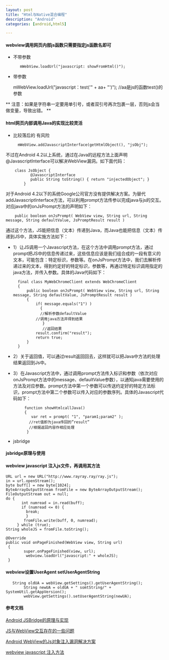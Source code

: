 ```yaml
---
layout: post
title: "Html与Native混合编程"
description: "Android"
categories: [android,html5]

---
```


#### webview调用网页内部js函数只需要指定js函数名即可

* 不带参数

		 mWebView.loadUrl("javascript: showFromHtml()");
	 
* 	 带参数

	 
		mWebView.loadUrl("javascript：test('" + aa+ "')"); //aa是js的函数test()的参数
		
**
注意：如果是字符串一定要用单引号，或者双引号再次包裹一层，否则js会当做变量，导致出错。
**	 

#### html网页内部调用Java的实现比较灵活

* 比较落后的 有风险

		mWebView.addJavascriptInterface(getHtmlObject(), "jsObj");
		
不过在Android 4.2以上系统，通过在Java的远程方法上面声明@JavascriptInterface可以解决WebView漏洞。如下面代码：

	    class JsObject {  
	           @JavascriptInterface  
	           public String toString() { return "injectedObject"; }  
	        }
对于Android 4.2以下的系统Google公司官方没有提供解决方案。为替代addJavascriptInterface方法，可以利用prompt方法传参以完成java与js的交互。对应java中的onJsPrompt方法的声明如下：

		public boolean onJsPrompt( WebView view, String url, String message, String defaultValue, JsPromptResult result )
		
通过这个方法，JS能把信息（文本）传递到Java，而Java也能把信息（文本）传递到JS中，具体实施方法如下：

* 1）让JS调用一个Javascript方法，在这个方法中调用prompt方法，通过prompt把JS中的信息传递过来，这些信息应该是我们组合成的一段有意义的文本，可能包含：特定标识，参数等。在onJsPrompt方法中，我们去解析传递过来的文本，得到约定好的特定标识，参数等，再通过特定标识调用指定的java方法，并传入参数。具体的Java代码如下：

		final class MyWebChromeClient extends WebChromeClient 
		{   
		    public boolean onJsPrompt( WebView view, String url, String message, String defaultValue, JsPromptResult result )
		    {
		        if( message.equals("1") )
		          {
		          //解析参数defaultValue
		        //调用java方法并得到结果
		           }
		           //返回结果
		        result.confirm("result");
		        return true;
		    }
		}
 
* 2）关于返回值，可以通过result返回回去，这样就可以把Java中方法的处理结果返回到Js中。

* 3）在Javascript方法中，通过调用prompt方法传入标识和参数（依次对应onJsPrompt方法中的message、defaultValue参数），以通知java需要使用的方法及对应参数。prompt方法中第一个参数可以传送约定好的特定方法标识，prompt方法中第二个参数可以传入对应的参数序列。具体的Javascript代码如下：
		
		   function showHtmlcallJava()
		   {
		      var ret = prompt( "1", "param1;param2" );
		     //ret值即为java传回的”result”
		     //根据返回内容作相应处理
		    }
	    
    
*  jsbridge			 

#### jsbridge原理与使用



#### webview javascript 注入js文件，再调用其方法

	URL url = new URL("http://www.rayray.ray/ray.js");
	in = url.openStream();
	byte buff[] = new byte[1024];
	ByteArrayOutputStream fromFile = new ByteArrayOutputStream();
	FileOutputStream out = null;
	do {
	       int numread = in.read(buff);
	       if (numread <= 0) {
	         break;
	         }
	        fromFile.write(buff, 0, numread);
	     } while (true);
	String wholeJS = fromFile.toString();

	@Override
	public void onPageFinished(WebView view, String url) 
	 {
	        super.onPageFinished(view, url);
	         webview.loadUrl("javascript:" + wholeJS);
	 }
 
#### webview设置UserAgent setUserAgentString

	   String oldUA = webView.getSettings().getUserAgentString();
	        String newUA = oldUA + " somtString/" + SystemUtil.getAppVersion();
	        webView.getSettings().setUserAgentString(newUA);

#### 参考文档 

[ Android JSBridge的原理与实现](http://blog.csdn.net/sbsujjbcy/article/details/50752595)

[JS与WebView交互存在的一些问题](http://www.jianshu.com/p/93cea79a2443)

[ Android WebView的Js对象注入漏洞解决方案](http://blog.csdn.net/leehong2005/article/details/11808557#%E3%80%91)

[webview javascript 注入方法](http://www.cnblogs.com/rayray/p/3680500.html)